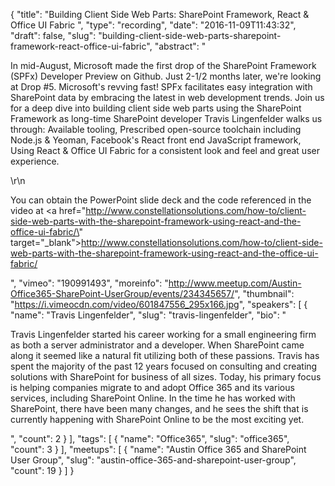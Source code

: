 {
  "title": "Building Client Side Web Parts: SharePoint Framework, React & Office UI Fabric ",
  "type": "recording",
  "date": "2016-11-09T11:43:32",
  "draft": false,
  "slug": "building-client-side-web-parts-sharepoint-framework-react-office-ui-fabric",
  "abstract": "<p>In mid-August, Microsoft made the first drop of the SharePoint Framework (SPFx) Developer Preview on Github. Just 2-1/2 months later, we're looking at Drop #5. Microsoft's revving fast! SPFx facilitates easy integration with SharePoint data by embracing the latest in web development trends. Join us for a deep dive into building client side web parts using the SharePoint Framework as long-time SharePoint developer Travis Lingenfelder walks us through: Available tooling, Prescribed open-source toolchain including Node.js & Yeoman, Facebook's React front end JavaScript framework, Using React & Office UI Fabric for a consistent look and feel and great user experience.</p>\r\n<p>You can obtain the PowerPoint slide deck and the code referenced in the video at <a href=\"http://www.constellationsolutions.com/how-to/client-side-web-parts-with-the-sharepoint-framework-using-react-and-the-office-ui-fabric/\" target=\"_blank\">http://www.constellationsolutions.com/how-to/client-side-web-parts-with-the-sharepoint-framework-using-react-and-the-office-ui-fabric/</a></p>",
  "vimeo": "190991493",
  "moreinfo": "http://www.meetup.com/Austin-Office365-SharePoint-UserGroup/events/234345657/",
  "thumbnail": "https://i.vimeocdn.com/video/601847556_295x166.jpg",
  "speakers": [
    {
      "name": "Travis Lingenfelder",
      "slug": "travis-lingenfelder",
      "bio": "<p>Travis Lingenfelder started his career working for a small engineering firm as both a server administrator and a developer. When SharePoint came along it seemed like a natural fit utilizing both of these passions. Travis has spent the majority of the past 12 years focused on consulting and creating solutions with SharePoint for business of all sizes. Today, his primary focus is helping companies migrate to and adopt Office 365 and its various services, including SharePoint Online. In the time he has worked with SharePoint, there have been many changes, and he sees the shift that is currently happening with SharePoint Online to be the most exciting yet.</p>",
      "count": 2
    }
  ],
  "tags": [
    {
      "name": "Office365",
      "slug": "office365",
      "count": 3
    }
  ],
  "meetups": [
    {
      "name": "Austin Office 365 and SharePoint User Group",
      "slug": "austin-office-365-and-sharepoint-user-group",
      "count": 19
    }
  ]
}